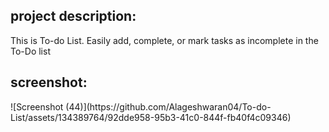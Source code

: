 <h2>project description:</h2>
           This is To-do List. Easily add, complete, or mark tasks as incomplete in the To-Do list

<h2>screenshot:</h2>
![Screenshot (44)](https://github.com/Alageshwaran04/To-do-List/assets/134389764/92dde958-95b3-41c0-844f-fb40f4c09346)
